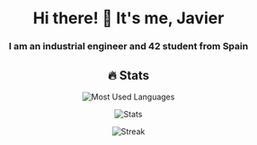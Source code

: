 <div align="center">

# Hi there! :wave: It's me, Javier

### I am an industrial engineer and 42 student from Spain

<!--
**javierjimenezfernandez/javierjimenezfernandez** is a ✨ _special_ ✨ repository because its `README.md` (this file) appears on your GitHub profile.

Here are some ideas to get you started:

- 🔭 I’m currently working on ...
- 🌱 I’m currently learning ...
- 👯 I’m looking to collaborate on ...
- 🤔 I’m looking for help with ...
- 💬 Ask me about ...
- 📫 How to reach me: ...
- 😄 Pronouns: ...
- ⚡ Fun fact: ...
-->

<div align="justify">



</div>

## :fire: Stats

<p><img align="center" src="https://github-readme-stats.vercel.app/api/top-langs?username=javierjimenezfernandez&show_icons=true&locale=en&layout=compact" alt="Most Used Languages" /></p>

<p><img align="center" src="https://github-readme-stats.vercel.app/api?username=javierjimenezfernandez&show_icons=true&locale=en" alt="Stats" /></p>

<p><img align="center" src="https://github-readme-streak-stats.herokuapp.com/?user=javierjimenezfernandez&" alt="Streak" /></p>

</div>
